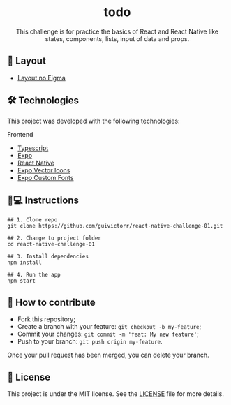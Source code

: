 <h1 align='center'>todo</h1>
<p align='center'>This challenge is for practice the basics of React and React Native like states, components, lists, input of data	and props.</p>

## 💄 Layout

- [Layout no Figma](<https://www.figma.com/file/crbgOBNTOU1CG3WbmiSWBe/ToDo-List-(Copy)?node-id=0%3A1&t=WhRUBbPuTVRK8INo-1>)

## 🛠 Technologies

This project was developed with the following technologies:

Frontend

- [Typescript](typescriptlang.org/)
- [Expo](https://expo.io/)
- [React Native](https://reactnative.dev/)
- [Expo Vector Icons](https://docs.expo.io/guides/icons/)
- [Expo Custom Fonts](https://docs.expo.io/guides/using-custom-fonts/)

## 📱💻 Instructions

```
## 1. Clone repo
git clone https://github.com/guivictorr/react-native-challenge-01.git

## 2. Change to project folder
cd react-native-challenge-01

## 3. Install dependencies
npm install

## 4. Run the app
npm start
```

## 🤔 How to contribute

- Fork this repository;
- Create a branch with your feature: `git checkout -b my-feature`;
- Commit your changes: `git commit -m 'feat: My new feature'`;
- Push to your branch: `git push origin my-feature`.

Once your pull request has been merged, you can delete your branch.

## 📝 License

This project is under the MIT license. See the [LICENSE](https://github.com/ignite-bootcamp/react-native-challenge-01/blob/main/LICENSE.md) file for more details.
